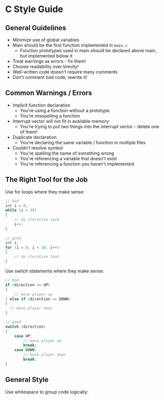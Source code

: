 # C Style Guide

## General Guidelines

- Minimize use of global variables
- Main should be the first function implemented in `main.c`
	- Function prototypes used in main should be declared above main, but implemented below it
- Treat warnings as errors - fix them!
- Choose readability over brevity!
- Well-written code doesn't require many comments
- Don't comment bad code, rewrite it!

## Common Warnings / Errors

- Implicit function declaration
	- You're using a function without a prototype
	- You're misspelling a function
- Interrupt vector will not fit in available memory
	- You're trying to put two things into the interrupt vector - delete one of them!
- Duplicate declaration
	- You're declaring the same variable / function in multiple files
- Couldn't resolve symbol
	- You're spelling the name of something wrong
	- You're referencing a variable that doesn't exist
	- You're referencing a function you haven't implemented

## The Right Tool for the Job

Use for loops where they make sense:

```c
// bad
int i = 0;
while (i < 10)
{
	// do iterative task
	i++;
}

// good
int i;
for (i = 0; i < 10; i++)
{
	// do iterative task
}
```

Use switch statements where they make sense:

```c
// bad
if (direction == UP)
{
	// move player up
} else if (direction == DOWN)
{
  // move player down
}

// good
switch (direction)
{
	case UP:
		// move player up
		break;
	case DOWN:
		// move player down
		break;
}
```

## General Style

Use whitespace to group code logically:

```c

```
